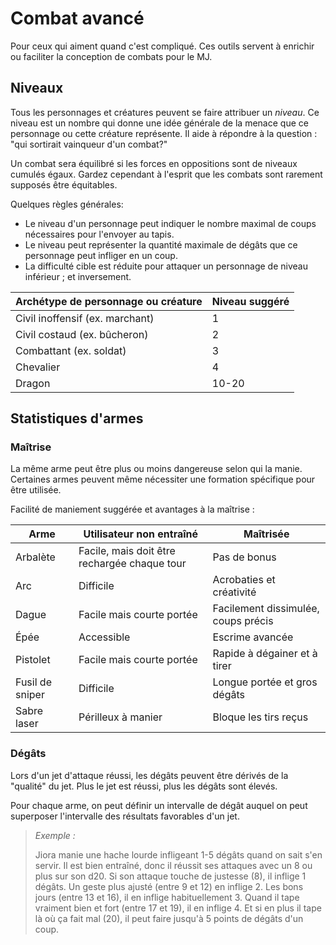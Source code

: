 # Combat avancé

Pour ceux qui aiment quand c'est compliqué. Ces outils servent à enrichir ou faciliter la conception de combats pour le MJ.

## Niveaux

Tous les personnages et créatures peuvent se faire attribuer un *niveau*.
Ce niveau est un nombre qui donne une idée générale de la menace que ce personnage ou cette créature représente.
Il aide à répondre à la question : "qui sortirait vainqueur d'un combat?"

Un combat sera équilibré si les forces en oppositions sont de niveaux cumulés égaux.
Gardez cependant à l'esprit que les combats sont rarement supposés être équitables.

Quelques règles générales:
- Le niveau d'un personnage peut indiquer le nombre maximal de coups nécessaires pour l'envoyer au tapis.
- Le niveau peut représenter la quantité maximale de dégâts que ce personnage peut infliger en un coup.
- La difficulté cible est réduite pour attaquer un personnage de niveau inférieur ; et inversement.

| Archétype de personnage ou créature | Niveau suggéré |
| ----------------------------------- | -------------- |
| Civil inoffensif (ex. marchant)     | 1              |
| Civil costaud (ex. bûcheron)        | 2              |
| Combattant (ex. soldat)             | 3              |
| Chevalier                           | 4              |
| Dragon                              | 10-20          |

## Statistiques d'armes

### Maîtrise

La même arme peut être plus ou moins dangereuse selon qui la manie.
Certaines armes peuvent même nécessiter une formation spécifique pour être utilisée.

Facilité de maniement suggérée et avantages à la maîtrise :

| Arme            | Utilisateur non entraîné                     | Maîtrisée                           |
| --------------- | -------------------------------------------- | ----------------------------------- |
| Arbalète        | Facile, mais doit être rechargée chaque tour | Pas de bonus                        |
| Arc             | Difficile                                    | Acrobaties et créativité            |
| Dague           | Facile mais courte portée                    | Facilement dissimulée, coups précis |
| Épée            | Accessible                                   | Escrime avancée                     |
| Pistolet        | Facile mais courte portée                    | Rapide à dégainer et à tirer        |
| Fusil de sniper | Difficile                                    | Longue portée et gros dégâts        |
| Sabre laser     | Périlleux à manier                           | Bloque les tirs reçus               |

### Dégâts

Lors d'un jet d'attaque réussi, les dégâts peuvent être dérivés de la "qualité" du jet.
Plus le jet est réussi, plus les dégâts sont élevés.

Pour chaque arme, on peut définir un intervalle de dégât auquel on peut superposer l'intervalle des résultats favorables d'un jet.

> _Exemple :_
>
> Jiora manie une hache lourde infligeant 1-5 dégâts quand on sait s'en servir.
> Il est bien entraîné, donc il réussit ses attaques avec un 8 ou plus sur son d20.
> Si son attaque touche de justesse (8), il inflige 1 dégâts.
> Un geste plus ajusté (entre 9 et 12) en inflige 2.
> Les bons jours (entre 13 et 16), il en inflige habituellement 3.
> Quand il tape vraiment bien et fort (entre 17 et 19), il en inflige 4.
> Et si en plus il tape là où ça fait mal (20), il peut faire jusqu'à 5 points de dégâts d'un coup.
